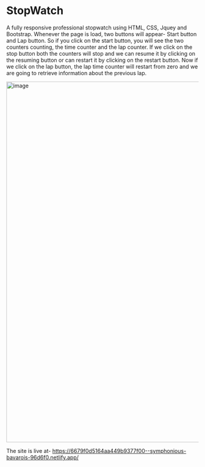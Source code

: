 # StopWatch
A fully responsive professional stopwatch using HTML, CSS, Jquey and Bootstrap. Whenever the page is load, two buttons will appear- Start button and Lap button. So if you click on the start button, you will see the two counters counting, the time counter and the lap counter. If we click on the stop button both the counters will stop and we can resume it by clicking on the resuming button or can restart it by clicking on the restart button. Now if we click on the lap button, the lap time counter will restart from zero and we are going to retrieve information about the previous lap.

<img width="944" alt="image" src="https://github.com/Khushi2041/StopWatch/assets/112477607/6e8c428c-62a3-484a-ac7f-8ed55b46f7d1">

The site is live at- https://6679f0d5164aa449b9377f00--symphonious-bavarois-96d6f0.netlify.app/
